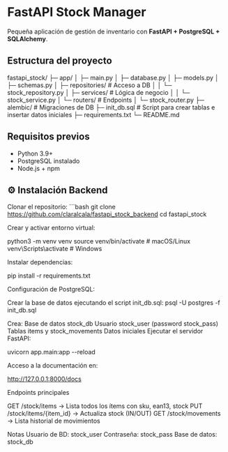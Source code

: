 # FastAPI Stock Manager

Pequeña aplicación de gestión de inventario con **FastAPI + PostgreSQL + SQLAlchemy**.


## Estructura del proyecto

fastapi_stock/
├─ app/
│  ├─ main.py
│  ├─ database.py
│  ├─ models.py
│  ├─ schemas.py
│  ├─ repositories/         # Acceso a DB
│  │  └─ stock_repository.py
│  ├─ services/             # Lógica de negocio
│  │  └─ stock_service.py
│  └─ routers/              # Endpoints
│     └─ stock_router.py
├─ alembic/                 # Migraciones de DB
├─ init_db.sql              # Script para crear tablas e insertar datos iniciales
├─ requirements.txt
└─ README.md

## Requisitos previos

- Python 3.9+
- PostgreSQL instalado 
- Node.js + npm 

## ⚙️ Instalación Backend

Clonar el repositorio:
    ```bash
   git clone https://github.com/claralcala/fastapi_stock_backend
   cd fastapi_stock


Crear y activar entorno virtual:

python3 -m venv venv
source venv/bin/activate   # macOS/Linux
venv\Scripts\activate      # Windows


Instalar dependencias:

pip install -r requirements.txt


Configuración de PostgreSQL:

Crear la base de datos ejecutando el script init_db.sql:
psql -U postgres -f init_db.sql

Crea:
Base de datos stock_db
Usuario stock_user (password stock_pass)
Tablas items y stock_movements
Datos iniciales
Ejecutar el servidor FastAPI:

uvicorn app.main:app --reload

Acceso a la documentación en:

http://127.0.0.1:8000/docs

Endpoints principales

GET /stock/items → Lista todos los ítems con sku, ean13, stock
PUT /stock/items/{item_id} → Actualiza stock (IN/OUT)
GET /stock/movements → Lista historial de movimientos


Notas
Usuario de BD: stock_user
Contraseña: stock_pass
Base de datos: stock_db